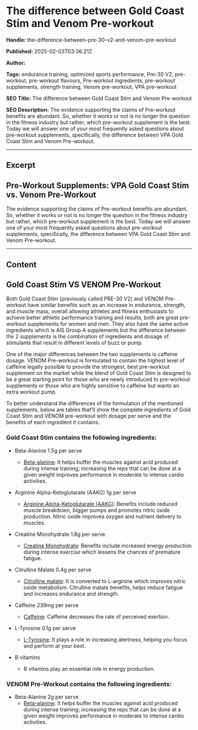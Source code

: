 # The difference between Gold Coast Stim and Venom Pre-workout

**Handle:** the-difference-between-pre-30-v2-and-venom-pre-workout

**Published:** 2025-02-03T03:36:21Z

**Author:**  

**Tags:** endurance training, optimized sports performance, Pre-30 V2, pre-workout, pre-workout flavours, Pre-workout ingredients, pre-workout supplements, strength training, Venom pre-workout, VPA pre-workout

**SEO Title:** The difference between Gold Coast Stim and Venom Pre-workout 

**SEO Description:** The evidence supporting the claims of Pre-workout benefits are abundant. So, whether it works or not is no longer the question in the fitness industry but rather, which pre-workout supplement is the best. Today we will answer one of your most frequently asked questions about pre-workout supplements, specifically, the difference between VPA Gold Coast Stim and Venom Pre-workout.

---

## Excerpt

## Pre-Workout Supplements: VPA Gold Coast Stim vs. Venom Pre-Workout

The evidence supporting the claims of Pre-workout benefits are abundant. So, whether it works or not is no longer the question in the fitness industry but rather, which pre-workout supplement is the best. Today we will answer one of your most frequently asked questions about pre-workout supplements, specifically, the difference between VPA Gold Coast Stim and Venom Pre-workout.

---

## Content

## Gold Coast Stim VS VENOM Pre-Workout 

Both Gold Coast Stim (previously called PRE-30 V2) and VENOM Pre-workout have similar benefits such as an increase in endurance, strength, and muscle mass, overall allowing athletes and fitness enthusiasts to achieve better athletic performance training and results, both are great pre-workout supplements for women and men. They also have the same active ingredients which is AIS Group A supplements but the difference between the 2 supplements is the combination of ingredients and dosage of stimulants that result in different levels of buzz or pump. 

One of the major differences between the two supplements is caffeine dosage. VENOM Pre-workout is formulated to contain the highest level of caffeine legally possible to provide the strongest, best pre-workout supplement on the market while the blend of Gold Coast Stim is designed to be a great starting point for those who are newly introduced to pre-workout supplements or those who are highly sensitive to caffeine but wants an extra workout pump. 

To better understand the differences of the formulation of the mentioned supplements, below are tables that’ll show the complete ingredients of Gold Coast Stim and VENOM pre-workout with dosage per serve and the benefits of each ingredient it contains. 

### Gold Coast Stim contains the following ingredients:

- Beta-Alanine 1.5g per serve
  - [Beta-alanine](https://www.sportsdietitians.com.au/factsheets/supplements/beta-alanine-%CE%B2-alanine/): It helps buffer the muscles against acid produced during intense training; increasing the reps that can be done at a given weight improves performance in moderate to intense cardio activities.
  
- Arginine Alpha-Ketoglutarate (AAKG) 1g per serve
  - [Arginine Alpha-Ketoglutarate (AAKG)](https://www.vpa.com.au/blogs/supplements/aakg-what-is-it-and-what-are-the-benefits): Benefits include reduced muscle breakdown, bigger pumps and promotes nitric oxide production. Nitric oxide improves oxygen and nutrient delivery to muscles.
  
- Creatine Monohydrate 1.8g per serve
  - [Creatine Monohydrate](https://www.vpa.com.au/blogs/supplements/why-you-should-be-using-creatine%20): Benefits include increased energy production during intense exercise which lessens the chances of premature fatigue.
  
- Citrulline Malate 0.4g per serve
  - [Citrulline malate](https://www.vpa.com.au/blogs/featured-articles/ciltrulline-malate-supplementation-for-lifters): It is converted to L-arginine which improves nitric oxide metabolism. Citrulline malate benefits, helps reduce fatigue and increases endurance and strength.
  
- Caffeine 239mg per serve
  - [Caffeine](https://www.healthline.com/nutrition/caffeine-and-exercise#TOC_TITLE_HDR_3%20): Caffeine decreases the rate of perceived exertion.
  
- L-Tyrosine 0.1g per serve
  - [L-Tyrosine](https://www.healthline.com/nutrition/tyrosine#TOC_TITLE_HDR_3): It plays a role in increasing alertness, helping you focus and perform at your best.
  
- B vitamins
  - B vitamins play an essential role in energy production. 

### VENOM Pre-Workout contains the following ingredients:

- Beta-Alanine 2g per serve
  - [Beta-alanine](https://www.sportsdietitians.com.au/factsheets/supplements/beta-alanine-%CE%B2-alanine/): It helps buffer the muscles against acid produced during intense training; increasing the reps that can be done at a given weight improves performance in moderate to intense cardio activities.


